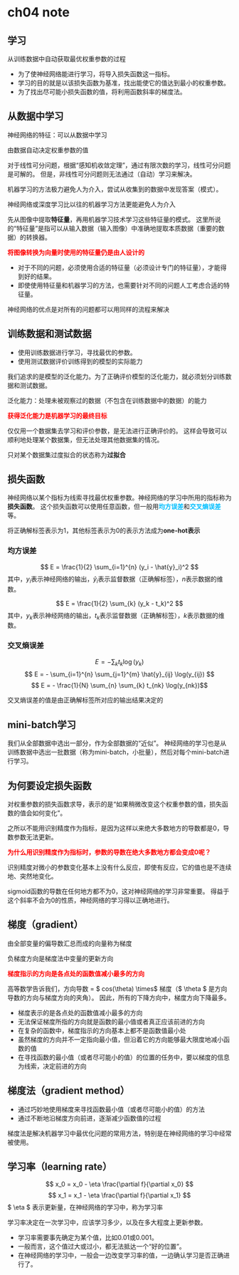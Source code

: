 # ch04 note

## 学习
从训练数据中自动获取最优权重参数的过程

- 为了使神经网络能进行学习，将导入损失函数这一指标。
- 学习的目的就是以该损失函数为基准，找出能使它的值达到最小的权重参数。
- 为了找出尽可能小损失函数的值，将利用函数斜率的梯度法。

## 从数据中学习
神经网络的特征：可以从数据中学习

由数据自动决定权重参数的值

对于线性可分问题，根据“感知机收敛定理”，通过有限次数的学习，线性可分问题是可解的。
但是，非线性可分问题则无法通过（自动）学习来解决。

机器学习的方法极力避免人为介入，尝试从收集到的数据中发现答案（模式）。

神经网络或深度学习比以往的机器学习方法更能避免人为介入

先从图像中提取**特征量**，再用机器学习技术学习这些特征量的模式。
这里所说的“特征量”是指可以从输入数据（输入图像）中准确地提取本质数据（重要的数据）的转换器。

<p style="color: red; font-weight: bold;">将图像转换为向量时使用的特征量仍是由人设计的</p>

- 对于不同的问题，必须使用合适的特征量（必须设计专门的特征量），才能得到好的结果。
- 即使使用特征量和机器学习的方法，也需要针对不同的问题人工考虑合适的特征量。

神经网络的优点是对所有的问题都可以用同样的流程来解决

## 训练数据和测试数据
- 使用训练数据进行学习，寻找最优的参数。
- 使用测试数据评价训练得到的模型的实际能力

我们追求的是模型的泛化能力。为了正确评价模型的泛化能力，就必须划分训练数据和测试数据。

泛化能力：处理未被观察过的数据（不包含在训练数据中的数据）的能力

<p style="color: red; font-weight: bold;">获得泛化能力是机器学习的最终目标</p>

仅仅用一个数据集去学习和评价参数，是无法进行正确评价的。
这样会导致可以顺利地处理某个数据集，但无法处理其他数据集的情况。

只对某个数据集过度拟合的状态称为**过拟合**

## 损失函数
神经网络以某个指标为线索寻找最优权重参数。神经网络的学习中所用的指标称为**损失函数**。
这个损失函数可以使用任意函数，但一般用<span style="color: deepskyblue; font-weight: bold;">均方误差</span>和<span style="color: deepskyblue; font-weight: bold;">交叉熵误差</span>等。

将正确解标签表示为1，其他标签表示为0的表示方法成为**one-hot表示**

### 均方误差
$$ E = \frac{1}{2} \sum_{i=1}^{n} (y_i - \hat{y}_i)^2 $$
其中，$y_i$表示神经网络的输出，$\hat{y}_i$表示监督数据（正确解标签），$n$表示数据的维数。

$$ E = \frac{1}{2} \sum_{k} (y_k - t_k)^2 $$
其中，$y_k$表示神经网络的输出，$t_k$表示监督数据（正确解标签），$k$表示数据的维数。

### 交叉熵误差
$$ E = - \sum_{k} t_k \log(y_k) $$
$$ E = - \sum_{i=1}^{n} \sum_{j=1}^{m} \hat{y}_{ij} \log(y_{ij}) $$
$$ E = - \frac{1}{N} \sum_{n} \sum_{k} t_{nk} \log(y_{nk})$$

交叉熵误差的值是由正确解标签所对应的输出结果决定的

## mini-batch学习
我们从全部数据中选出一部分，作为全部数据的“近似”。
神经网络的学习也是从训练数据中选出一批数据（称为mini-batch，小批量），然后对每个mini-batch进行学习。

## 为何要设定损失函数

对权重参数的损失函数求导，表示的是“如果稍微改变这个权重参数的值，损失函数的值会如何变化”。

之所以不能用识别精度作为指标，是因为这样以来绝大多数地方的导数都是0，导数参数无法更新。

<p style="color: red; font-weight: bold;">为什么用识别精度作为指标时，参数的导数在绝大多数地方都会变成0呢？</p>

识别精度对微小的参数变化基本上没有什么反应，即使有反应，它的值也是不连续地、突然地变化。

sigmoid函数的导数在任何地方都不为0，这对神经网络的学习非常重要。
得益于这个斜率不会为0的性质，神经网络的学习得以正确地进行。

## 梯度（gradient）
由全部变量的偏导数汇总而成的向量称为梯度

负梯度方向是梯度法中变量的更新方向

<p style="color: red; font-weight: bold;">梯度指示的方向是各点处的函数值减小最多的方向</p>

高等数学告诉我们，方向导数 = $ cos(\theta) \times$ 梯度（$ \theta $ 是方向导数的方向与梯度方向的夹角）。
因此，所有的下降方向中，梯度方向下降最多。 

- 梯度表示的是各点处的函数值减小最多的方向
- 无法保证梯度所指的方向就是函数的最小值或者真正应该前进的方向
- 在复杂的函数中，梯度指示的方向基本上都不是函数值最小处
- 虽然梯度的方向并不一定指向最小值，但沿着它的方向能够最大限度地减小函数的值
- 在寻找函数的最小值（或者尽可能小的值）的位置的任务中，要以梯度的信息为线索，决定前进的方向

## 梯度法（gradient method）
- 通过巧妙地使用梯度来寻找函数最小值（或者尽可能小的值）的方法
- 通过不断地沿梯度方向前进，逐渐减少函数值的过程

梯度法是解决机器学习中最优化问题的常用方法，特别是在神经网络的学习中经常被使用。

## 学习率（learning rate）
$$ x_0 = x_0 - \eta \frac{\partial f}{\partial x_0} $$
$$ x_1 = x_1 - \eta \frac{\partial f}{\partial x_1} $$
$ \eta $ 表示更新量，在神经网络的学习中，称为学习率

学习率决定在一次学习中，应该学习多少，以及在多大程度上更新参数。

- 学习率需要事先确定为某个值，比如0.01或0.001。
- 一般而言，这个值过大或过小，都无法抵达一个“好的位置”。
- 在神经网络的学习中，一般会一边改变学习率的值，一边确认学习是否正确进行了。

 